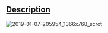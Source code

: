 ## [Description](https://ddidwyll.github.io/comico)

![2019-01-07-205954_1366x768_scrot](https://raw.githubusercontent.com/ddidwyll/comico/master/other/2019-01-07-205954_1366x768_scrot.png)

